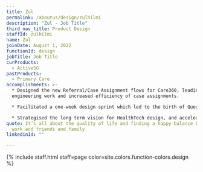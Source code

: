 ```yaml
---
title: Zul
permalink: /aboutus/design/zulhilmi
description: "Zul - Job Title"
third_nav_title: Product Design
staffId: zulhilmi
name: Zul
joinDate: August 1, 2022
functionId: design
jobTitle: Job Title
curProducts:
  - ActiveSG
pastProducts:
  - Primary Care
accomplishments: >-
  * Designed the new Referral/Case Assignment flows for Care360, leading to less
  engineering work and increased efficiency of case assignments. 

  * Facilitated a one-week design sprint which led to the birth of Queue, Diverter, and Patient Tracker, and also pushed for the product to be used live by clinics. 

  * Strategised the long term vision for HealthTech design, and acceleated the speed of design and development for the consolidated patient and clinic experience.
quote: It’s all about the quality of life and finding a happy balance between
  work and friends and family.
linkedinId: ""

---
```


{% include staff.html staff=page color=site.colors.function-colors.design %}
